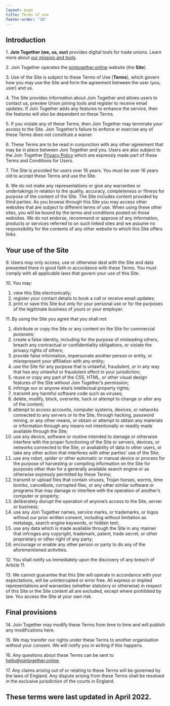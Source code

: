 ```yaml
---
layout: page
title: Terms of use
footer-order: "20"
---
```


## Introduction

<span>1\. </span>**Join Together (we, us, our)** provides digital tools for
trade unions. Learn more about [our mission and tools](/joining-tool).

<span>2\. </span>Join Together operates the [jointogether.online](/) website (the
**Site**).

<span>3\. </span>Use of the Site is subject to these Terms of Use (**Terms**),
which govern how you may use the Site and form the agreement between the
user (you, user) and us.

<span>4\. </span>The Site provides information about Join Together and allows users to
contact us, preview Union joining tools and register to receive email
updates. If Join Together adds any features to enhance the service, then
the features will also be dependent on these Terms.

<span>5\. </span>If you violate any of these Terms, then Join Together may terminate
your access to the Site. Join Together’s failure to enforce or exercise
any of these Terms does not constitute a waiver.

<span>6\. </span>These Terms are to be read in conjunction with any other agreement that
may be in place between Join Together and you. Users are also subject to
the Join Together [Privacy Policy](/pivacy-policy) which are
expressly made part of these Terms and Conditions for Users.

<span>7\. </span>The Site is provided for users over 16 years. You must be over 16 years
old to accept these Terms and use the Site.

<span>8\. </span>We do not make any representations or give any warranties or undertakings
in relation to the quality, accuracy, completeness or fitness for purpose
of the content of the Site. The Site includes content provided by third
parties. As you browse through this Site you may access other websites
that are subject to different terms of use. When using these other sites,
you will be bound by the terms and conditions posted on those websites.
We do not endorse, recommend or approve of any information, products or
services referred to on such linked sites and we assume no responsibility
for the contents of any other website to which this Site offers links.

## Your use of the Site

<span>9\. </span>Users may only access, use or otherwise deal with the Site and data
presented there in good faith in accordance with these Terms. You must
comply with all applicable laws that govern your use of this Site.

<span>10\. </span>You may:

<ol class="legal">
  <li>
    view this Site electronically;
  </li>
  <li>
    register your contact details to book a call or receive email updates;
  </li>
  <li>
    print or save this Site but only for your personal use or for the
    purposes of the legitimate business of yours or your employer.
  </li>
</ol>

<span>11\. </span>By using the Site you agree that you shall *not*:

<ol class="legal">
  <li>
    distribute or copy the Site or any content on the Site for commercial
    purposes;
  </li>
  <li>
    create a false identity, including for the purpose of misleading
    others, breach any contractual or confidentiality obligations, or
    violate the privacy rights of others;
  </li>
  <li>
    provide false information, impersonate another person or entity, or
    misrepresent your affiliation with any entity;
  </li>
  <li>
    use the Site for any purpose that is unlawful, fraudulent, or in any
    way that has any unlawful or fraudulent effect in your jurisdiction;
  </li>
  <li>
    reuse or copy any part of the CSS, HTML, or other visual design
    features of the Site without Join Together’s permission;
  </li>
  <li>
    infringe our or anyone else’s intellectual property rights;
  </li>
  <li>
    transmit any harmful software code such as viruses;
  </li>
  <li>
    delete, modify, block, overwrite, hack or attempt to change or
    alter any of the content;
  </li>
  <li>
    attempt to access accounts, computer systems, devices, or networks
    connected to any servers or to the Site, through hacking, password
    mining, or any other means, or obtain or attempt to obtain any
    materials or information through any means not intentionally or
    readily made available through the Site;
  </li>
  <li>
    use any device, software or routine intended to damage or otherwise
    interfere with the proper functioning of the Site or servers,
    devices, or networks connected to the Site, or availability of data
    to other users, or take any other action that interferes with other
    parties’ use of the Site;
  </li>
  <li>
    use any robot, spider or other automatic or manual device or process
    for the purpose of harvesting or compiling information on the Site
    for purposes other than for a generally available search engine or
    as otherwise expressly permitted by these Terms;
  </li>
  <li>
    transmit or upload files that contain viruses, Trojan horses, worms,
    time bombs, cancelbots, corrupted files, or any other similar
    software or programs that may damage or interfere with the operation
    of another’s computer or property;
  </li>
  <li>
    deliberately disrupt the operation of anyone’s access to the Site,
    server or business;
  </li>
  <li>
    use any Join Together names, service marks, or trademarks, or logos
    without our prior written consent, including without limitation as
    metatags, search engine keywords, or hidden text;
  </li>
  <li>
    use any data which is made available through the Site in any manner
    that infringes any copyright, trademark, patent, trade secret, or
    other proprietary or other right of any party;
  </li>
  <li>
    encourage or enable any other person or party to do any of the
    aforementioned activities.
  </li>
</ol>

<span>12\. </span>You shall notify us immediately upon the discovery of any breach of
Article 11.

<span>13\. </span>We cannot guarantee that this Site will operate in accordance with
your expectations, will be uninterrupted or error free. All express or
implied representations and warranties (whether statutory or otherwise)
in respect of this Site or the Site content all are excluded, except
where prohibited by law. You access the Site at your own risk.

## Final provisions

<span>14\. </span>Join Together may modify these Terms from time to time and will publish
any modifications here.

<span>15\. </span>We may transfer our rights under these Terms to another organisation
without your consent. We will notify you in writing if this happens.

<span>16\. </span>Any questions about these Terms can be sent to
[hello@jointogether.online](mailto:hello@jointogether.online).

<span>17\. </span>Any claims arising out of or relating to these Terms will be governed by
the laws of England. Any dispute arising from these Terms shall be
resolved in the exclusive jurisdiction of the courts in England.

## These terms were last updated in April 2022.
